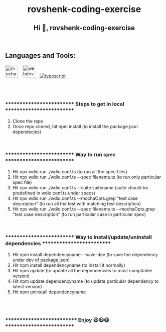 
<h1 align="center"><b>rovshenk-coding-exercise</b></h1>
<h2 align="center">Hi 👋, rovshenk-coding-exercise</h2>

<br>
<h2 align="left"><b>Languages and Tools:</b></h2>
<p align="left"> <a href="https://mochajs.org" target="_blank" rel="noreferrer"> <img src="https://www.vectorlogo.zone/logos/mochajs/mochajs-icon.svg" alt="mocha" width="40" height="40"/> </a> &ensp; <a href="https://webdriver.io" target="_blank" rel="noreferrer"> <img src="https://i.ibb.co/Ldy6jtx/webdriverio-1-2.jpg" alt="webdriverio" width=40 height=40 /> </a> &ensp; <a href="https://www.typescriptlang.org/" target="_blank" rel="noreferrer"> <img src="https://i.ibb.co/nMRVktJ/typescript-1-4.jpg" alt="typescript" style="max-width: 20% height=20%;"/> </a> </p>



<br><br>
<h3>************************ Steps to get in local ************************</h3> 

1. Clone the repo
2. Once repo cloned, hit npm install (to install the package.json dependecies)


<br>
<h3>************************ Way to run spec ************************</h3>

1. Hit npx wdio run ./wdio.conf.ts (to run all the spec files)
2. Hit npx wdio run ./wdio.conf.ts --spec filename.ts (to run only particular spec file)
3. Hit npx wdio run ./wdio.conf.ts --suite suitename (suite should be predefined in wdio.conf.ts under specs)
4. Hit npx wdio run ./wdio.conf.ts --mochaOpts.grep "test case description" (to run all the test with matching test description)
5. Hit npx wdio run ./wdio.conf.ts --spec filename.ts --mochaOpts.grep "test case description" (to run particular case in particular spec)


<br>
<h3>************************ Way to install/update/uninstall dependencies ************************</h3>

1. Hit npm install dependencyname --save-dev (to save the dependency under dev of package.json)
2. Hit npm install dependencyname (to install it normally)
3. Hit npm update (to update all the dependencies to most compitable version)
4. Hit npm update dependencyname (to update particular dependency to latest version)
5. Hit npm uninstall dependencyname


<br><br>


<h3><b>************************* Enjoy 😃😃😃 ************************</b></h3>

